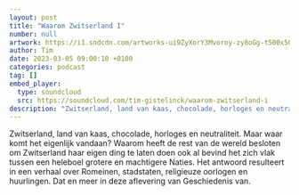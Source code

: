 ```yaml
---
layout: post
title: "Waarom Zwitserland I"
number: null
artwork: https://i1.sndcdn.com/artworks-ui9ZyXorY3Mvoroy-zy8oGg-t500x500.jpg
author: Tim
date: 2023-03-05 09:00:10 +0100
categories: podcast
tag: []
embed_player:
  type: soundcloud
  src: https://soundcloud.com/tim-gistelinck/waarom-zwitserland-i
description: "Zwitserland, land van kaas, chocolade, horloges en neutraliteit."
---
```

Zwitserland, land van kaas, chocolade, horloges en neutraliteit. Maar waar komt het eigenlijk vandaan? Waarom heeft de rest van de wereld besloten om Zwitserland haar eigen ding te laten doen ook al bevind het zich vlak tussen een heleboel grotere en machtigere Naties. Het antwoord resulteert in een verhaal over Romeinen, stadstaten, religieuze oorlogen en huurlingen. Dat en meer in deze aflevering van Geschiedenis van.